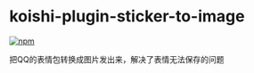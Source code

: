 # koishi-plugin-sticker-to-image

[![npm](https://img.shields.io/npm/v/koishi-plugin-sticker-to-image?style=flat-square)](https://www.npmjs.com/package/koishi-plugin-sticker-to-image)

把QQ的表情包转换成图片发出来，解决了表情无法保存的问题
